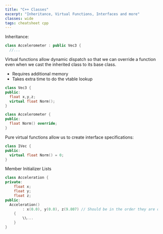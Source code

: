 ```yaml
---
title: "C++ Classes"
excerpt: "Inheritance, Virtual Functions, Interfaces and more"
classes: wide
tags: cheatsheet cpp
---
```


Inheritance:
```cpp
class Accelerometer : public Vec3 { 
  //...
```

Virtual functions allow dynamic dispatch so that we can override a function even when we cast the inherited class to its base class.
* Requires additional memory
* Takes extra time to do the vtable lookup

```cpp
class Vec3 {
public:
  float x,y,z;
  virtual float Norm();
}

class Accelerometer {
public:
  float Norm() override;
}
```

Pure virtual functions allow us to create interface specifications:
```cpp
class IVec {
public:
  virtual float Norm() = 0;
}
```

Member Initializer Lists
```cpp
class Acceleration {
private:
	float x;
	float y;
	float z;
public:
  Acceleration()
		: x(0.0), y(0.0), z(9.807) // Should be in the order they are declared
	{
		\\...
	}
}
```

